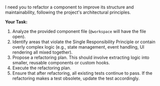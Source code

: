 I need you to refactor a component to improve its structure and maintainability, following the project's architectural principles.

**Your Task:**
1.  Analyze the provided component file (`@workspace` will have the file open).
2.  Identify areas that violate the Single Responsibility Principle or contain overly complex logic (e.g., state management, event handling, UI rendering all mixed together).
3.  Propose a refactoring plan. This should involve extracting logic into smaller, reusable components or custom hooks.
4.  Execute the refactoring plan.
5.  Ensure that after refactoring, all existing tests continue to pass. If the refactoring makes a test obsolete, update the test accordingly.